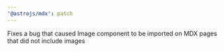 ```yaml
---
'@astrojs/mdx': patch
---
```


Fixes a bug that caused Image component to be imported on MDX pages that did not include images
